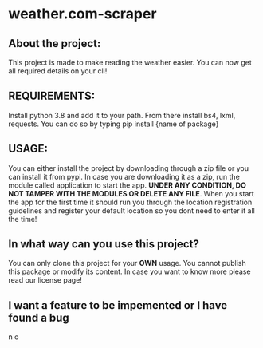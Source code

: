 # weather.com-scraper

## About the project:
  This project is made to make reading the weather easier. You can now get all required details on your cli!
  
## REQUIREMENTS:
  Install python 3.8 and add it to your path. From there install bs4, lxml, requests.
  You can do so by typing pip install {name of package}
  
## USAGE:
  You can either install the project by downloading through a zip file or you can install it from pypi. In case you are downloading it as a zip, run the module called application   to start the app. __UNDER ANY CONDITION, DO NOT TAMPER WITH THE MODULES OR DELETE ANY FILE__. When you start the app for the first time it should run you through the location 
  registration guidelines and register your default location so you dont need to enter it all the time!
  
## In what way can you use this project?
  You can only clone this project for your __OWN__ usage. You cannot publish this package or modify its content. In case you want to know more please read our license page!
  
## I want a feature to be impemented or I have found a bug
  n o 

  
  
 

